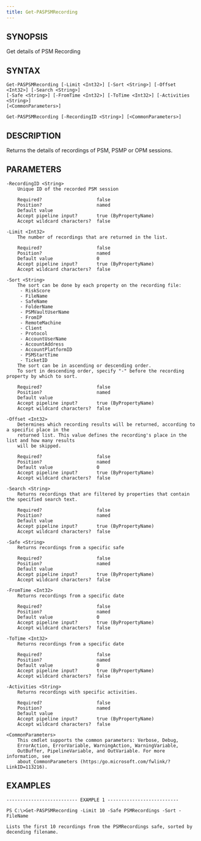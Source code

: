 ```yaml
---
title: Get-PASPSMRecording
---
```


## SYNOPSIS

Get details of PSM Recording

## SYNTAX

    Get-PASPSMRecording [-Limit <Int32>] [-Sort <String>] [-Offset <Int32>] [-Search <String>]
    [-Safe <String>] [-FromTime <Int32>] [-ToTime <Int32>] [-Activities <String>]
    [<CommonParameters>]

    Get-PASPSMRecording [-RecordingID <String>] [<CommonParameters>]

## DESCRIPTION

Returns the details of recordings of PSM, PSMP or OPM sessions.

## PARAMETERS

    -RecordingID <String>
        Unique ID of the recorded PSM session

        Required?                    false
        Position?                    named
        Default value
        Accept pipeline input?       true (ByPropertyName)
        Accept wildcard characters?  false

    -Limit <Int32>
        The number of recordings that are returned in the list.

        Required?                    false
        Position?                    named
        Default value                0
        Accept pipeline input?       true (ByPropertyName)
        Accept wildcard characters?  false

    -Sort <String>
        The sort can be done by each property on the recording file:
         - RiskScore
         - FileName
         - SafeName
         - FolderName
         - PSMVaultUserName
         - FromIP
         - RemoteMachine
         - Client
         - Protocol
         - AccountUserName
         - AccountAddress
         - AccountPlatformID
         - PSMStartTime
         - TicketID
        The sort can be in ascending or descending order.
        To sort in descending order, specify "-" before the recording property by which to sort.

        Required?                    false
        Position?                    named
        Default value
        Accept pipeline input?       true (ByPropertyName)
        Accept wildcard characters?  false

    -Offset <Int32>
        Determines which recording results will be returned, according to a specific place in the
        returned list. This value defines the recording's place in the list and how many results
        will be skipped.

        Required?                    false
        Position?                    named
        Default value                0
        Accept pipeline input?       true (ByPropertyName)
        Accept wildcard characters?  false

    -Search <String>
        Returns recordings that are filtered by properties that contain the specified search text.

        Required?                    false
        Position?                    named
        Default value
        Accept pipeline input?       true (ByPropertyName)
        Accept wildcard characters?  false

    -Safe <String>
        Returns recordings from a specific safe

        Required?                    false
        Position?                    named
        Default value
        Accept pipeline input?       true (ByPropertyName)
        Accept wildcard characters?  false

    -FromTime <Int32>
        Returns recordings from a specific date

        Required?                    false
        Position?                    named
        Default value                0
        Accept pipeline input?       true (ByPropertyName)
        Accept wildcard characters?  false

    -ToTime <Int32>
        Returns recordings from a specific date

        Required?                    false
        Position?                    named
        Default value                0
        Accept pipeline input?       true (ByPropertyName)
        Accept wildcard characters?  false

    -Activities <String>
        Returns recordings with specific activities.

        Required?                    false
        Position?                    named
        Default value
        Accept pipeline input?       true (ByPropertyName)
        Accept wildcard characters?  false

    <CommonParameters>
        This cmdlet supports the common parameters: Verbose, Debug,
        ErrorAction, ErrorVariable, WarningAction, WarningVariable,
        OutBuffer, PipelineVariable, and OutVariable. For more information, see
        about_CommonParameters (https:/go.microsoft.com/fwlink/?LinkID=113216).

## EXAMPLES

    -------------------------- EXAMPLE 1 --------------------------

    PS C:\>Get-PASPSMRecording -Limit 10 -Safe PSMRecordings -Sort -FileName

    Lists the first 10 recordings from the PSMRecordings safe, sorted by decending filename.
